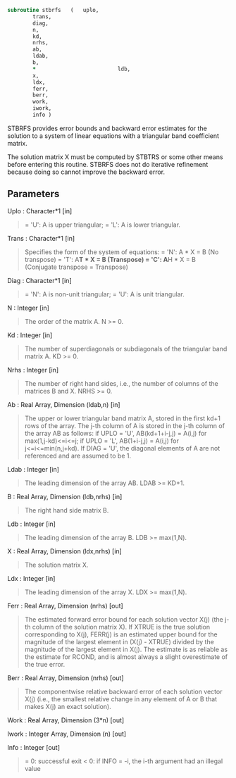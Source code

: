 ```fortran
subroutine stbrfs	(	uplo,
		trans,
		diag,
		n,
		kd,
		nrhs,
		ab,
		ldab,
		b,
		*                          ldb,
		x,
		ldx,
		ferr,
		berr,
		work,
		iwork,
		info )
```

 STBRFS provides error bounds and backward error estimates for the
 solution to a system of linear equations with a triangular band
 coefficient matrix.

 The solution matrix X must be computed by STBTRS or some other
 means before entering this routine.  STBRFS does not do iterative
 refinement because doing so cannot improve the backward error.

## Parameters
Uplo : Character*1 [in]
> = 'U':  A is upper triangular;
> = 'L':  A is lower triangular.

Trans : Character*1 [in]
> Specifies the form of the system of equations:
> = 'N':  A * X = B  (No transpose)
> = 'T':  A**T * X = B  (Transpose)
> = 'C':  A**H * X = B  (Conjugate transpose = Transpose)

Diag : Character*1 [in]
> = 'N':  A is non-unit triangular;
> = 'U':  A is unit triangular.

N : Integer [in]
> The order of the matrix A.  N >= 0.

Kd : Integer [in]
> The number of superdiagonals or subdiagonals of the
> triangular band matrix A.  KD >= 0.

Nrhs : Integer [in]
> The number of right hand sides, i.e., the number of columns
> of the matrices B and X.  NRHS >= 0.

Ab : Real Array, Dimension (ldab,n) [in]
> The upper or lower triangular band matrix A, stored in the
> first kd+1 rows of the array. The j-th column of A is stored
> in the j-th column of the array AB as follows:
> if UPLO = 'U', AB(kd+1+i-j,j) = A(i,j) for max(1,j-kd)<=i<=j;
> if UPLO = 'L', AB(1+i-j,j)    = A(i,j) for j<=i<=min(n,j+kd).
> If DIAG = 'U', the diagonal elements of A are not referenced
> and are assumed to be 1.

Ldab : Integer [in]
> The leading dimension of the array AB.  LDAB >= KD+1.

B : Real Array, Dimension (ldb,nrhs) [in]
> The right hand side matrix B.

Ldb : Integer [in]
> The leading dimension of the array B.  LDB >= max(1,N).

X : Real Array, Dimension (ldx,nrhs) [in]
> The solution matrix X.

Ldx : Integer [in]
> The leading dimension of the array X.  LDX >= max(1,N).

Ferr : Real Array, Dimension (nrhs) [out]
> The estimated forward error bound for each solution vector
> X(j) (the j-th column of the solution matrix X).
> If XTRUE is the true solution corresponding to X(j), FERR(j)
> is an estimated upper bound for the magnitude of the largest
> element in (X(j) - XTRUE) divided by the magnitude of the
> largest element in X(j).  The estimate is as reliable as
> the estimate for RCOND, and is almost always a slight
> overestimate of the true error.

Berr : Real Array, Dimension (nrhs) [out]
> The componentwise relative backward error of each solution
> vector X(j) (i.e., the smallest relative change in
> any element of A or B that makes X(j) an exact solution).

Work : Real Array, Dimension (3*n) [out]

Iwork : Integer Array, Dimension (n) [out]

Info : Integer [out]
> = 0:  successful exit
> < 0:  if INFO = -i, the i-th argument had an illegal value

